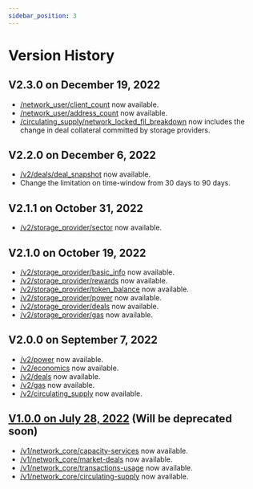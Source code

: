 ```yaml
---
sidebar_position: 3
---
```


# Version History

## V2.3.0 on December 19, 2022
- [/network_user/client_count](https://docs.spacescope.io/network_core/network_user/client_count) now available.  
- [/network_user/address_count](https://docs.spacescope.io/network_core/network_user/address_count) now available.  
- [/circulating_supply/network_locked_fil_breakdown](https://docs.spacescope.io/network_core/circulating_supply/network_locked_fil_breakdown) now includes the change in deal collateral committed by storage providers.

## V2.2.0 on December 6, 2022
- [/v2/deals/deal_snapshot](https://docs.spacescope.io/storage_deals/deal_status) now available.  
- Change the limitation on time-window from 30 days to 90 days.

## V2.1.1 on October 31, 2022

- [/v2/storage_provider/sector](https://docs.spacescope.io/storage_provider/sectors) now available.  

## V2.1.0 on October 19, 2022

- [/v2/storage_provider/basic_info](https://docs.spacescope.io/storage_provider/basic_info) now available.  
- [/v2/storage_provider/rewards](https://docs.spacescope.io/storage_provider/rewards) now available.  
- [/v2/storage_provider/token_balance](https://docs.spacescope.io/storage_provider/token_balance) now available.  
- [/v2/storage_provider/power](https://docs.spacescope.io/storage_provider/power) now available.  
- [/v2/storage_provider/deals](https://docs.spacescope.io/storage_provider/deals) now available.  
- [/v2/storage_provider/gas](https://docs.spacescope.io/storage_provider/gas) now available.  

## V2.0.0 on September 7, 2022

- [/v2/power](https://docs.spacescope.io/power) now available.  
- [/v2/economics](https://docs.spacescope.io/economics) now available.  
- [/v2/deals](https://docs.spacescope.io/deals) now available.  
- [/v2/gas](https://docs.spacescope.io/gas) now available.  
- [/v2/circulating_supply](https://docs.spacescope.io/circulating_supply) now available.  

## [V1.0.0 on July 28, 2022](https://github.com/Spacescope/docs/tree/v1.1.1) (Will be deprecated soon)

- [/v1/network_core/capacity-services](https://github.com/Spacescope/docs/tree/v1.1.1/docs/api-reference/capacity-services.md) now available.  
- [/v1/network_core/market-deals](https://github.com/Spacescope/docs/tree/v1.1.1/docs/api-reference/market-deals.md) now available.
- [/v1/network_core/transactions-usage](https://github.com/Spacescope/docs/tree/v1.1.1/docs/api-reference/transactions-usage.md) now available.  
- [/v1/network_core/circulating-supply](https://github.com/Spacescope/docs/tree/v1.1.1/docs/api-reference/circulating-supply.md) now available.
